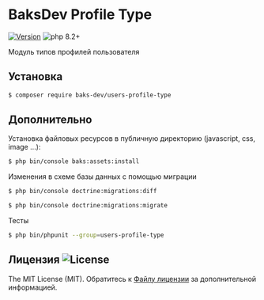 # BaksDev Profile Type

[![Version](https://img.shields.io/badge/version-7.0.14-blue)](https://github.com/baks-dev/users-profile-type/releases)
![php 8.2+](https://img.shields.io/badge/php-min%208.1-red.svg)

Модуль типов профилей пользователя

## Установка

``` bash
$ composer require baks-dev/users-profile-type
```

## Дополнительно

Установка файловых ресурсов в публичную директорию (javascript, css, image ...):

``` bash
$ php bin/console baks:assets:install
```

Изменения в схеме базы данных с помощью миграции

``` bash
$ php bin/console doctrine:migrations:diff

$ php bin/console doctrine:migrations:migrate
```

Тесты

``` bash
$ php bin/phpunit --group=users-profile-type
```

## Лицензия ![License](https://img.shields.io/badge/MIT-green)

The MIT License (MIT). Обратитесь к [Файлу лицензии](LICENSE.md) за дополнительной информацией.
